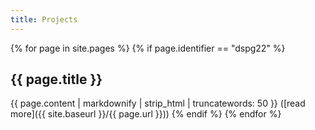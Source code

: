 ```yaml
---
title: Projects
---
```


{% for page in site.pages %}
{% if page.identifier == "dspg22" %}    
## {{ page.title }}
{{ page.content | markdownify | strip_html | truncatewords: 50 }} ([read more]({{ site.baseurl }}/{{ page.url }}))
{% endif %}
{% endfor %}
